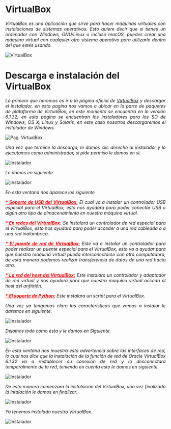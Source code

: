 # <b> VirtualBox </b>

<cite style="display:block; text-align: justify">VirtualBox es una aplicación que sirve para hacer máquinas virtuales con instalaciones de sistemas operativos. Esto quiere decir que si tienes un ordenador con Windows, GNU/Linux o incluso macOS, puedes crear una máquina virtual con cualquier otro sistema operativo para utilizarlo dentro del que estés usando.</cite>

![VirtualBox](img_Instalacion_Hipervisor/img0.png) 


# <b> Descarga e instalación del VirtualBox </b>
<cite style="display:block; text-align: justify">Lo primero que haremos es ir a la página oficial de [VirtualBox][1_0] y descargar el instalador, en esta pagina nos vamos a ubicar en la parte de paquetes de plataforma de VirtualBox, en este momento se encuentra en la versión 6.1.32; en esta pagina se encuentran los instaladores para los SO de Windows, OS X, Linux y Solaris, en este caso nosotros descargaremos el instalador de Windows.</cite>

![Pag. VirtualBox](img_Instalacion_Hipervisor/img1.png)


[1_0]:https://www.virtualbox.org/wiki/Downloads

<cite style="display:block; text-align: justify">Una vez que termine la descarga, le damos clic derecho al instalador y lo ejecutamos como administrador, si pide permiso le damos en si.</cite>

![Instalador](img_Instalacion_Hipervisor/img2.png)

<cite style="display:block; text-align: justify">Le damos en siguiente</cite>

![Instalador](img_Instalacion_Hipervisor/img3.png)

<cite style="display:block; text-align: justify">En esta ventana nos aparece los siguiente</cite>

<cite style="display:block; text-align: justify"><FONT COLOR="red"><b><u>* Soporte de USB del VirtualBox:</b></u> </FONT>El cual va a instalar un controlador USB especial para el VirtualBox, esto nos ayudara para poder conectar USB o algún otro tipo de almacenamiento en nuestra máquina virtual.</cite>

<cite style="display:block; text-align: justify"><FONT COLOR="red"><b><u>* En redes del VirtualBox:</b></u> </FONT>Se instalará un controlador de red especial para el VirtualBox, esto nos ayudará para poder acceder a una red cableada o a una red inalámbrica.</cite>

<cite style="display:block; text-align: justify"><FONT COLOR="red"><b><u>* El puente de red de VirtualBox:</b></u> </FONT>Este va a instalar un controlador para poder realizar un puente especial para el VirtualBox, esto va a ayudar para que nuestra maquina virtual pueda interconectarse con otra computadora, de esta manera podemos realizar transferencia de datos de una red hacia otra.</cite>

<cite style="display:block; text-align: justify"><FONT COLOR="red"><b><u>* La red del host del VirtualBox:</b></u> </FONT>Este instalara un controlador y adaptador de red virtual y nos ayudara para que nuestra maquina virtual acceda al host del anfitrión.</cite>

<cite style="display:block; text-align: justify"><FONT COLOR="red"><b><u>* El soporte de Python:</b></u> </FONT>Este instalara un script para el VirtualBox.</cite>

<cite style="display:block; text-align: justify">Una vez ya tengamos claro las características que vamos a instalar le daremos en siguiente.
</cite>

![Instalador](img_Instalacion_Hipervisor/img4.png)

<cite style="display:block; text-align: justify">Dejamos todo como esta y le damos en Siguiente.
</cite>

![Instalador](img_Instalacion_Hipervisor/img5.png)

<cite style="display:block; text-align: justify">En esta ventana nos muestra esta advertencia sobre las interfaces de red, lo cual nos dice que la instalación de la función de red de Oracle VirtualBox 6.1.32 va a restablecer su conexión de red y lo desconectara temporalmente de la red, teniendo en cuenta esto le damos en siguiente.
</cite>

![Instalador](img_Instalacion_Hipervisor/img6.png)

<cite style="display:block; text-align: justify">De esta manera comenzara la instalación del VirtualBox, una vez finalizada la intalación le damos en finalizar.
</cite>

![Instalador](img_Instalacion_Hipervisor/img7.png)

<cite style="display:block; text-align: justify">Ya tenemos instalado nuestro VirtualBox.
</cite>

![Instalador](img_Instalacion_Hipervisor/img8.png)
